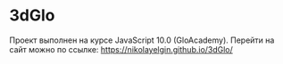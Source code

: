 # 3dGlo
Проект выполнен на курсе JavaScript 10.0 (GloAcademy).
Перейти на сайт можно по ссылке:  https://nikolayelgin.github.io/3dGlo/